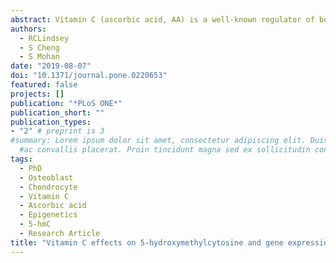 ```yaml
---
abstract: Vitamin C (ascorbic acid, AA) is a well-known regulator of bone and cartilage metabolism. However, the mechanisms of AA's action in these tissues are only partly understood. In this study, we confirmed that AA contributes to bone and cartilage metabolism by showing decreased articular cartilage and trabecular bone in AA-deficient spontaneous fracture (*sfx*) mutant mice. *In vitro*, we found that AA exerts differential effects on chondrocyte and osteoblast differentiation. Since AA is known to increase levels of 5-hydroxymethylcytosine (5-hmC) and induce DNA demethylation via the ten-eleven translocases (TETs), and since prolyl hydroxylase domain-containing protein 2 (PHD2), a known mediator of AA's effects in these tissues, is part of the same enzyme family as the TETs, we next investigated whether increases in 5-hmC might mediate some of these effects. All TETs and PHDs are expressed in chondrocytes and osteoblasts, and PHD2 is localized in both the cytoplasm and nucleus of the cell, lending plausibility to the hypothesis of altered 5-hmC content in these cells. We found that AA treatment increased levels of 5-hmC in both cell types globally, notably including promoter regions of osteoblast differentiation genes. Furthermore, inhibition of PHD2 decreased 5-hmC levels in chondrocyte differentiation gene promoters, and knockdown of *Phd2* in chondrocytes reduced global 5-hmC levels, suggesting for the first time that PHD2 may itself directly mediate increases in 5-hmC in chondrocyte and osteoblast genes. Further investigation of this mechanism could lead to novel therapeutic approaches to treat debilitating diseases such as osteoarthritis and osteoporosis.
authors:
  - RCLindsey
  - S Cheng
  - S Mohan
date: "2019-08-07"
doi: "10.1371/journal.pone.0220653"
featured: false
projects: []
publication: "*PLoS ONE*"
publication_short: ""
publication_types:
- "2" # preprint is 3
#summary: Lorem ipsum dolor sit amet, consectetur adipiscing elit. Duis posuere tellus
  #ac convallis placerat. Proin tincidunt magna sed ex sollicitudin condimentum.
tags:
  - PhD
  - Osteoblast
  - Chondrocyte
  - Vitamin C
  - Ascorbic acid
  - Epigenetics
  - 5-hmC
  - Research Article
title: "Vitamin C effects on 5-hydroxymethylcytosine and gene expression in osteoblasts and chondrocytes: Potential involvement of PHD2"
---
```


